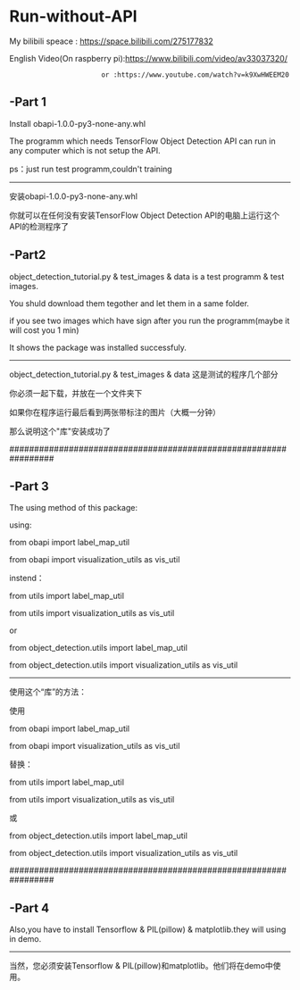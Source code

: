 # Run-without-API
My bilibili speace : https://space.bilibili.com/275177832

English Video(On raspberry pi):https://www.bilibili.com/video/av33037320/

                           or :https://www.youtube.com/watch?v=k9XwHWEEM20

-Part 1
-
 
Install obapi-1.0.0-py3-none-any.whl 

The programm which needs TensorFlow Object Detection API can run in any computer which is not setup the API.

ps：just run test programm,couldn't training
________________________________________________________________

安装obapi-1.0.0-py3-none-any.whl 

你就可以在任何没有安装TensorFlow Object Detection API的电脑上运行这个API的检测程序了


-Part2
-

object_detection_tutorial.py & test_images & data is a test programm & test images.

You shuld download them tegother and let them in a same folder.

if you see two images which have sign after you run the programm(maybe it will cost you 1 min)

It shows the package was installed successfuly.

________________________________________________________________

object_detection_tutorial.py & test_images & data 这是测试的程序几个部分

你必须一起下载，并放在一个文件夹下

如果你在程序运行最后看到两张带标注的图片（大概一分钟）

那么说明这个"库"安装成功了

#################################################################

-Part 3
-

The using method of this package:

using:

from obapi import label_map_util

from obapi import visualization_utils as vis_util


instend：

from utils import label_map_util

from utils import visualization_utils as vis_util

or

from object_detection.utils import label_map_util

from object_detection.utils import visualization_utils as vis_util

________________________________________________________________

使用这个“库”的方法：

使用

from obapi import label_map_util

from obapi import visualization_utils as vis_util


替换：

from utils import label_map_util

from utils import visualization_utils as vis_util

或

from object_detection.utils import label_map_util

from object_detection.utils import visualization_utils as vis_util

#################################################################

-Part 4
-

Also,you have to install Tensorflow & PIL(pillow) & matplotlib.they will using in demo.

________________________________________________________________

当然，您必须安装Tensorflow & PIL(pillow)和matplotlib。他们将在demo中使用。
